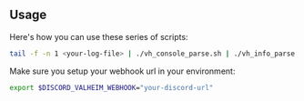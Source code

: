 

## Usage
Here's how you can use these series of scripts:
```bash
tail -f -n 1 <your-log-file> | ./vh_console_parse.sh | ./vh_info_parse.sh
```
Make sure you setup your webhook url in your environment:
```bash
export $DISCORD_VALHEIM_WEBHOOK="your-discord-url"
```
